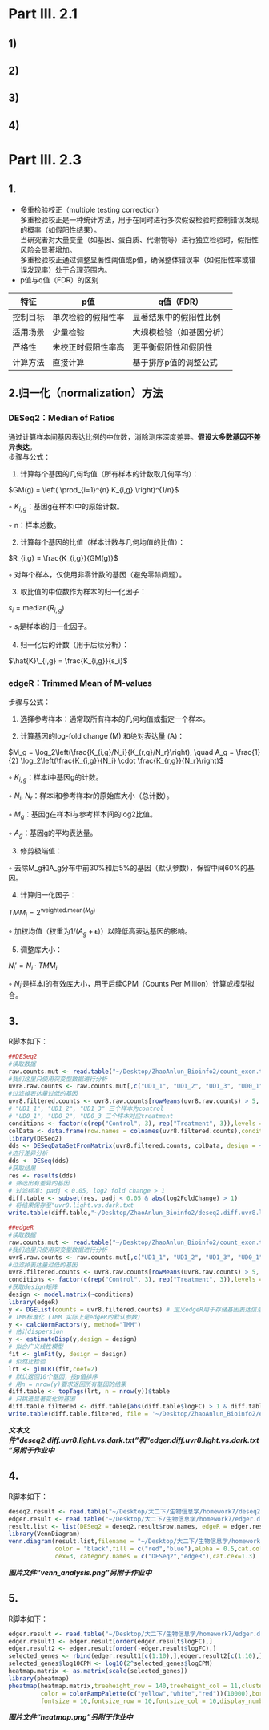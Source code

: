 # Part III. 2.1 
## 1)

## 2)

## 3)

## 4)

# Part III. 2.3
## 1.
- 多重检验校正（multiple testing correction）  
多重检验校正是一种统计方法，用于在同时进行多次假设检验时控制错误发现的概率（如假阳性结果）。  
当研究者对大量变量（如基因、蛋白质、代谢物等）进行独立检验时，假阳性风险会显著增加。  
多重检验校正通过调整显著性阈值或p值，确保整体错误率（如假阳性率或错误发现率）处于合理范围内。
- p值与q值（FDR）的区别  

| 特征 |	p值	| q值（FDR） |
|---------|---------|---------|
| 控制目标 |	单次检验的假阳性率 | 显著结果中的假阳性比例 |
| 适用场景 |	少量检验	| 大规模检验（如基因分析）|
| 严格性 |	未校正时假阳性率高	| 更平衡假阳性和假阴性|
| 计算方法 |	直接计算	| 基于排序p值的调整公式|

## 2.归一化（normalization）方法
### DESeq2：Median of Ratios  
通过计算样本间基因表达比例的中位数，消除测序深度差异。**假设大多数基因不差异表达**。  
步骤与公式：
1. 计算每个基因的几何均值（所有样本的计数取几何平均）：

$GM(g) = \left( \prod_{i=1}^{n} K_{i,g} \right)^{1/n}$

  ◦ $K_{i,g}$：基因g在样本i中的原始计数。

  ◦ n：样本总数。

2. 计算每个基因的比值（样本计数与几何均值的比值）：

$R_{i,g} = \frac{K_{i,g}}{GM(g)}$


  ◦ 对每个样本，仅使用非零计数的基因（避免零除问题）。

3. 取比值的中位数作为样本的归一化因子：

$s_i = \text{median}\left( R_{i,g} \right)$

  ◦ $s_i$是样本i的归一化因子。

4. 归一化后的计数（用于后续分析）：

$\hat{K}\_{i,g} = \frac{K_{i,g}}{s_i}$


### edgeR：Trimmed Mean of M-values

步骤与公式：

1. 选择参考样本：通常取所有样本的几何均值或指定一个样本。

2. 计算基因的log-fold change (M) 和绝对表达量 (A)：

$M_g = \log_2\left(\frac{K_{i,g}/N_i}{K_{r,g}/N_r}\right), \quad A_g = \frac{1}{2} \log_2\left(\frac{K_{i,g}}{N_i} \cdot \frac{K_{r,g}}{N_r}\right)$

  ◦ $K_{i,g}$：样本i中基因g的计数。

  ◦ $N_i$, $N_r$：样本i和参考样本r的原始库大小（总计数）。

  ◦ $M_g$：基因g在样本i与参考样本间的log2比值。

  ◦ $A_g$：基因g的平均表达量。

3. 修剪极端值：

  ◦ 去除M_g和A_g分布中前30%和后5%的基因（默认参数），保留中间60%的基因。

4. 计算归一化因子：

$TMM_i = 2^{\text{weighted.mean}(M_g)}$

  ◦ 加权均值（权重为1/($A_g + \epsilon$)）以降低高表达基因的影响。

5. 调整库大小：

$N_i' = N_i \cdot TMM_i$

  ◦ $N_i'$是样本i的有效库大小，用于后续CPM（Counts Per Million）计算或模型拟合。
## 3.
R脚本如下：
```r
##DESeq2
#读取数据
raw.counts.mut <- read.table("~/Desktop/ZhaoAnlun_Bioinfo2/count_exon.txt", sep='\t', header = T,row.names = 1)
#我们这里只使用突变型数据进行分析
uvr8.raw.counts <- raw.counts.mut[,c("UD1_1", "UD1_2", "UD1_3", "UD0_1", "UD0_2", "UD0_3")]
#过滤掉表达量过低的基因
uvr8.filtered.counts <- uvr8.raw.counts[rowMeans(uvr8.raw.counts) > 5, ]
# "UD1_1", "UD1_2", "UD1_3" 三个样本为control
# "UD0_1", "UD0_2", "UD0_3 三个样本对应treatment
conditions <- factor(c(rep("Control", 3), rep("Treatment", 3)),levels = c("Control","Treatment"))
colData <- data.frame(row.names = colnames(uvr8.filtered.counts),conditions=conditions)
library(DESeq2)
dds <- DESeqDataSetFromMatrix(uvr8.filtered.counts, colData, design = ~conditions)
#进行差异分析
dds <- DESeq(dds)
#获取结果
res <- results(dds)
# 筛选出有差异的基因
# 过滤标准: padj < 0.05, log2 fold change > 1
diff.table <- subset(res, padj < 0.05 & abs(log2FoldChange) > 1)
# 将结果保存至"uvr8.light.vs.dark.txt
write.table(diff.table,"~/Desktop/ZhaoAnlun_Bioinfo2/deseq2.diff.uvr8.light.vs.dark.txt", sep='\t', row.names = T, quote = F)

##edgeR
#读取数据
raw.counts.mut <- read.table("~/Desktop/ZhaoAnlun_Bioinfo2/count_exon.txt", sep='\t', header = T,row.names = 1)
#我们这里只使用突变型数据进行分析
uvr8.raw.counts <- raw.counts.mut[,c("UD1_1", "UD1_2", "UD1_3", "UD0_1", "UD0_2", "UD0_3")]
#过滤掉表达量过低的基因
uvr8.filtered.counts <- uvr8.raw.counts[rowMeans(uvr8.raw.counts) > 5, ]
conditions <- factor(c(rep("Control", 3), rep("Treatment", 3)),levels = c("Control","Treatment"))
#获取design矩阵
design <- model.matrix(~conditions)
library(edgeR) 
y <- DGEList(counts = uvr8.filtered.counts) # 定义edgeR用于存储基因表达信息的DGEList对象
# TMM标准化 (TMM 实际上是edgeR的默认参数)
y <- calcNormFactors(y, method="TMM")
# 估计dispersion
y <- estimateDisp(y,design = design)
# 拟合广义线性模型
fit <- glmFit(y, design = design)
# 似然比检验
lrt <- glmLRT(fit,coef=2) 
# 默认返回10个基因，按p值排序
# 用n = nrow(y)要求返回所有基因的结果
diff.table <- topTags(lrt, n = nrow(y))$table
# 只挑选显著变化的基因
diff.table.filtered <- diff.table[abs(diff.table$logFC) > 1 & diff.table$FDR < 0.05,]
write.table(diff.table.filtered, file = '~/Desktop/ZhaoAnlun_Bioinfo2/edger.diff.uvr8.light.vs.dark.txt', sep = "\t", quote = F, row.names = T, col.names = T)
```
***文本文件“deseq2.diff.uvr8.light.vs.dark.txt”和“edger.diff.uvr8.light.vs.dark.txt”另附于作业中***
## 4.
R脚本如下：
```r
deseq2.result <- read.table("~/Desktop/大二下/生物信息学/homework7/deseq2.diff.uvr8.light.vs.dark.txt", sep='\t', header = T, row.names = NULL)
edger.result <- read.table("~/Desktop/大二下/生物信息学/homework7/edger.diff.uvr8.light.vs.dark.txt", sep='\t',header = T,row.names = NULL)
result.list <- list(DESeq2 = deseq2.result$row.names, edgeR = edger.result$row.names)
library(VennDiagram)
venn.diagram(result.list,filename = "~/Desktop/大二下/生物信息学/homework7/venn_analysis.png",
             color = "black",fill = c("red","blue"),alpha = 0.5,cat.col = c("darkred","darkblue"),
             cex=3, category.names = c("DESeq2","edgeR"),cat.cex=1.3)
```
***图片文件“venn_analysis.png”另附于作业中***
## 5.
R脚本如下：
```r
edger.result <- read.table("~/Desktop/大二下/生物信息学/homework7/edger.diff.uvr8.light.vs.dark.txt", sep='\t',header = T,row.names = 1)
edger.result1 <- edger.result[order(edger.result$logFC),]
edger.result2 <- edger.result[order(-edger.result$logFC),]
selected_genes <- rbind(edger.result1[c(1:10),],edger.result2[c(1:10),])
selected_genes$log10CPM <- log10(2^selected_genes$logCPM)
heatmap.matrix <- as.matrix(scale(selected_genes))
library(pheatmap)
pheatmap(heatmap.matrix,treeheight_row = 140,treeheight_col = 11,cluster_cols = F,cluster_rows = F,
         color = colorRampPalette(c("yellow","white","red"))(10000),border_color = NA,
         fontsize = 10,fontsize_row = 10,fontsize_col = 10,display_numbers = F)
```
***图片文件“heatmap.png”另附于作业中***




